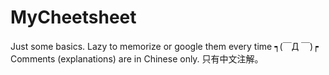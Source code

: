 # MyCheetsheet
Just some basics. Lazy to memorize or google them every time
┑(￣Д ￣)┍
Comments (explanations) are in Chinese only.
只有中文注解。
